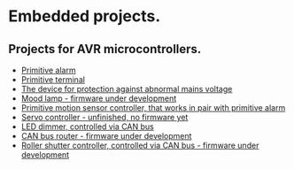 Embedded projects.
================================================================================

Projects for AVR microcontrollers.
--------------------------------------------------------------------------------
- [Primitive alarm](embedded/tree/master/target/alarm-a)
- [Primitive terminal](embedded/tree/master/target/display)
- [The device for protection against abnormal mains voltage](embedded/tree/master/target/mains-protection)
- [Mood lamp - firmware under development](embedded/tree/master/target/mood-lamp)
- [Primitive motion sensor controller, that works in pair with primitive alarm](embedded/tree/master/target/motion-sensor-controller/firmware/main)
- [Servo controller - unfinished, no firmware yet](embedded/tree/master/target/motor-controller/hardware)
- [LED dimmer, controlled via CAN bus](embedded/tree/master/target/plc-3u-a/firmware/network-led-dimmer)
- [CAN bus router - firmware under development](embedded/tree/master/target/plc-6u-a/firmware/can_router)
- [Roller shutter controller, controlled via CAN bus - firmware under development](embedded/tree/master/target/roller-shutter-controller/firmware/main)
